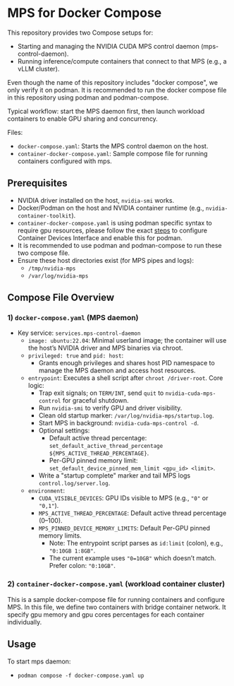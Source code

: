 # MPS for Docker Compose

This repository provides two Compose setups for:
- Starting and managing the NVIDIA CUDA MPS control daemon (mps-control-daemon).
- Running inference/compute containers that connect to that MPS (e.g., a vLLM cluster).

Even though the name of this repository includes "docker compose", we only verify it on podman. It is recommended to run the docker compose file in this repository using podman and podman-compose.

Typical workflow: start the MPS daemon first, then launch workload containers to enable GPU sharing and concurrency.

Files:
- `docker-compose.yaml`: Starts the MPS control daemon on the host.
- `container-docker-compose.yaml`: Sample compose file for running containers configured with mps.

## Prerequisites
- NVIDIA driver installed on the host, `nvidia-smi` works.
- Docker/Podman on the host and NVIDIA container runtime (e.g., `nvidia-container-toolkit`).
- `container-docker-compose.yaml` is using podman specific syntax to require gpu resources, please follow the exact [steps](https://docs.nvidia.com/datacenter/cloud-native/container-toolkit/latest/cdi-support.html) to configure Container Devices Interface and enable this for podman. 
- It is recommended to use podman and podman-compose to run these two compose file.
- Ensure these host directories exist (for MPS pipes and logs):
  - `/tmp/nvidia-mps`
  - `/var/log/nvidia-mps`

## Compose File Overview

### 1) `docker-compose.yaml` (MPS daemon)

- Key service: `services.mps-control-daemon`
  - `image: ubuntu:22.04`: Minimal userland image; the container will use the host’s NVIDIA driver and MPS binaries via chroot.
  - `privileged: true` and `pid: host`:
    - Grants enough privileges and shares host PID namespace to manage the MPS daemon and access host resources.
  - `entrypoint`: Executes a shell script after `chroot /driver-root`. Core logic:
    - Trap exit signals; on `TERM/INT`, send `quit` to `nvidia-cuda-mps-control` for graceful shutdown.
    - Run `nvidia-smi` to verify GPU and driver visibility.
    - Clean old startup marker: `/var/log/nvidia-mps/startup.log`.
    - Start MPS in background: `nvidia-cuda-mps-control -d`.
    - Optional settings:
      - Default active thread percentage: `set_default_active_thread_percentage ${MPS_ACTIVE_THREAD_PERCENTAGE}`.
      - Per-GPU pinned memory limit: `set_default_device_pinned_mem_limit <gpu_id> <limit>`.
    - Write a "startup complete" marker and tail MPS logs `control.log/server.log`.
  - `environment`:
    - `CUDA_VISIBLE_DEVICES`: GPU IDs visible to MPS (e.g., `"0"` or `"0,1"`).
    - `MPS_ACTIVE_THREAD_PERCENTAGE`: Default active thread percentage (0–100).
    - `MPS_PINNED_DEVICE_MEMORY_LIMITS`: Default Per-GPU pinned memory limits.
      - Note: The entrypoint script parses as `id:limit` (colon), e.g., `"0:10GB 1:8GB"`.
      - The current example uses `"0=10GB"` which doesn’t match. Prefer colon: `"0:10GB"`.

### 2) `container-docker-compose.yaml` (workload container cluster)

  This is a sample docker-compose file for running containers and configure MPS. In this file, we define two containers with bridge container network. It specify gpu memory and gpu cores percentages for each container individually. 

## Usage

To start mps daemon:
  - `podman compose -f docker-compose.yaml up`
